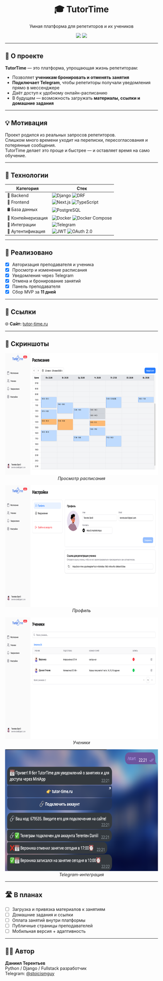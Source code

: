 <h1 align="center">🎓 TutorTime</h1>
<p align="center">Умная платформа для репетиторов и их учеников</p>

<p align="center">
  <a href="https://tutor-time.ru"><img src="https://img.shields.io/badge/Live Site-Visit-00B386?style=for-the-badge&logo=google-chrome&logoColor=white"/></a>
  <a href="https://t.me/stoicismguy"><img src="https://img.shields.io/badge/Telegram-Contact-26A5E4?style=for-the-badge&logo=telegram&logoColor=white"/></a>
</p>

---

## 📌 О проекте

**TutorTime** — это платформа, упрощающая жизнь репетиторам:

-   Позволяет **ученикам бронировать и отменять занятия**
-   **Подключает Telegram**, чтобы репетиторы получали уведомления прямо в мессенджере
-   Даёт доступ к удобному онлайн-расписанию
-   В будущем — возможность загружать **материалы, ссылки и домашние задания**

---

## 💡 Мотивация

Проект родился из реальных запросов репетиторов.  
Слишком много времени уходит на переписки, пересогласования и потерянные сообщения.  
TutorTime делает это проще и быстрее — и оставляет время на само обучение.

---

## 🔧 Технологии

| Категория          | Стек                                                                                                                                                                                                       |
| ------------------ | ---------------------------------------------------------------------------------------------------------------------------------------------------------------------------------------------------------- |
| 🧠 Backend         | ![Django](https://img.shields.io/badge/Django-092E20?style=flat&logo=django&logoColor=white) ![DRF](https://img.shields.io/badge/DRF-CA4245?style=flat&logo=django&logoColor=white)                        |
| 🎨 Frontend        | ![Next.js](https://img.shields.io/badge/Next.js-000000?style=flat&logo=nextdotjs&logoColor=white) ![TypeScript](https://img.shields.io/badge/TypeScript-3178C6?style=flat&logo=typescript&logoColor=white) |
| 🛢️ База данных     | ![PostgreSQL](https://img.shields.io/badge/PostgreSQL-4169E1?style=flat&logo=postgresql&logoColor=white)                                                                                                   |
| 🐳 Контейнеризация | ![Docker](https://img.shields.io/badge/Docker-2496ED?style=flat&logo=docker&logoColor=white) ![Docker Compose](https://img.shields.io/badge/Docker--Compose-1488C6?style=flat&logo=docker&logoColor=white) |
| 🔗 Интеграции      | ![Telegram](https://img.shields.io/badge/Telegram-26A5E4?style=flat&logo=telegram&logoColor=white)                                                                                                         |
| 🔐 Аутентификация  | ![JWT](https://img.shields.io/badge/JWT-000000?style=flat&logo=jsonwebtokens&logoColor=white) ![OAuth 2.0](https://img.shields.io/badge/OAuth2-3C3C3D?style=flat&logo=oauth&logoColor=white)               |

---

## 🧩 Реализовано

-   [x] Авторизация преподавателя и ученика
-   [x] Просмотр и изменение расписания
-   [x] Уведомления через Telegram
-   [x] Отмена и бронирование занятий
-   [x] Панель преподавателя
-   [x] Сбор MVP за **11 дней**

---

## 🔗 Ссылки

🌐 **Сайт:** [tutor-time.ru](https://tutor-time.ru)

---

## 📸 Скриншоты

<p align="center">
  <img src="screenshots/schedule.png" height="400"/>
  <br><em>Просмотр расписания</em>
</p>

<p align="center">
  <img src="screenshots/profile.png" height="400"/>
  <br><em>Профиль</em>
</p>

<p align="center">
  <img src="screenshots/students.png" height="400"/>
  <br><em>Ученики</em>
</p>

<p align="center">
  <img src="screenshots/telegram.png" height="400"/>
  <br><em>Telegram-интеграция</em>
</p>

---

## 🛣️ В планах

-   [ ] Загрузка и привязка материалов к занятиям
-   [ ] Домашние задания и ссылки
-   [ ] Оплата занятий внутри платформы
-   [ ] Публичные страницы преподавателей
-   [ ] Мобильная версия + адаптивность

---

## 🧑‍💻 Автор

**Даниил Терентьев**  
Python / Django / Fullstack разработчик  
Telegram: [@stoicismguy](https://t.me/stoicismguy)
